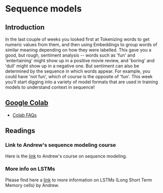 # Sequence models
## Introduction
In the last couple of weeks you looked first at Tokenizing words to get numeric values from them, and then using Embeddings to group words of similar meaning depending on how they were labelled. This gave you a good, but rough, sentiment analysis -- words such as 'fun' and 'entertaining' might show up in a positive movie review, and 'boring' and 'dull' might show up in a negative one. But sentiment can also be determined by the sequence in which words appear. For example, you could have 'not fun', which of course is the opposite of 'fun'. This week you'll start digging into a variety of model formats that are used in training models to understand context in sequence!

## [Google Colab](https://colab.research.google.com)
* [Colab FAQs](https://research.google.com/colaboratory/faq.html)

## Readings
### Link to Andrew's sequence modeling course
Here is the [link](https://www.coursera.org/lecture/nlp-sequence-models/deep-rnns-ehs0S) to Andrew's course on sequence modeling.

### More info on LSTMs
Please find here a [link](https://www.coursera.org/lecture/nlp-sequence-models/long-short-term-memory-lstm-KXoay) to more information on LSTMs (Long Short Term Memory cells) by Andrew.
